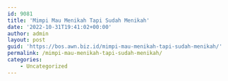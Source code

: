 ```yaml
---
id: 9081
title: 'Mimpi Mau Menikah Tapi Sudah Menikah'
date: '2022-10-31T19:41:02+00:00'
author: admin
layout: post
guid: 'https://bos.awn.biz.id/mimpi-mau-menikah-tapi-sudah-menikah/'
permalink: /mimpi-mau-menikah-tapi-sudah-menikah/
categories:
    - Uncategorized
---
```


